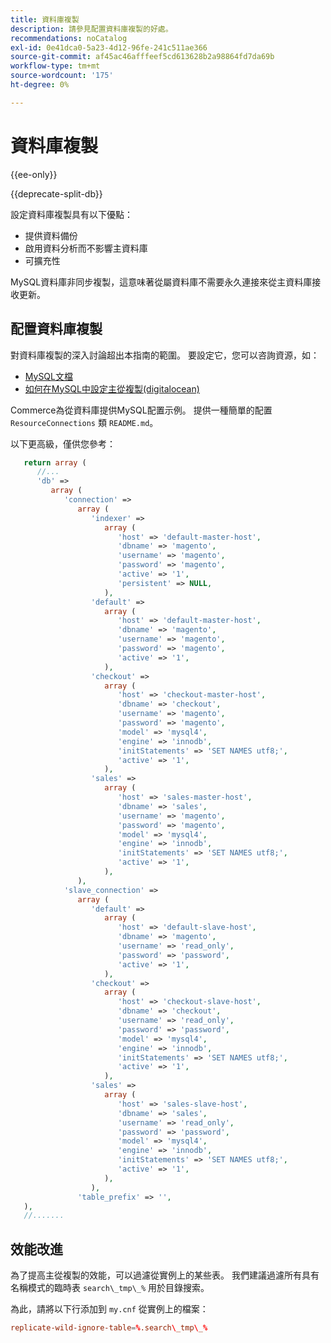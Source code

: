 ```yaml
---
title: 資料庫複製
description: 請參見配置資料庫複製的好處。
recommendations: noCatalog
exl-id: 0e41dca0-5a23-4d12-96fe-241c511ae366
source-git-commit: af45ac46afffeef5cd613628b2a98864fd7da69b
workflow-type: tm+mt
source-wordcount: '175'
ht-degree: 0%

---
```


# 資料庫複製

{{ee-only}}

{{deprecate-split-db}}

設定資料庫複製具有以下優點：

- 提供資料備份
- 啟用資料分析而不影響主資料庫
- 可擴充性

MySQL資料庫非同步複製，這意味著從屬資料庫不需要永久連接來從主資料庫接收更新。

## 配置資料庫複製

對資料庫複製的深入討論超出本指南的範圍。 要設定它，您可以咨詢資源，如：

- [MySQL文檔](https://dev.mysql.com/doc/refman/5.6/en/replication.html)
- [如何在MySQL中設定主從複製(digitalocean)](https://www.digitalocean.com/community/tutorials/how-to-set-up-replication-in-mysql)

Commerce為從資料庫提供MySQL配置示例。 提供一種簡單的配置 `ResourceConnections` 類 `README.md`。

以下更高級，僅供您參考：

```php
   return array (
      //...
      'db' =>
         array (
            'connection' =>
               array (
                  'indexer' =>
                     array (
                        'host' => 'default-master-host',
                        'dbname' => 'magento',
                        'username' => 'magento',
                        'password' => 'magento',
                        'active' => '1',
                        'persistent' => NULL,
                     ),
                  'default' =>
                     array (
                        'host' => 'default-master-host',
                        'dbname' => 'magento',
                        'username' => 'magento',
                        'password' => 'magento',
                        'active' => '1',
                     ),
                  'checkout' =>
                     array (
                        'host' => 'checkout-master-host',
                        'dbname' => 'checkout',
                        'username' => 'magento',
                        'password' => 'magento',
                        'model' => 'mysql4',
                        'engine' => 'innodb',
                        'initStatements' => 'SET NAMES utf8;',
                        'active' => '1',
                     ),
                  'sales' =>
                     array (
                        'host' => 'sales-master-host',
                        'dbname' => 'sales',
                        'username' => 'magento',
                        'password' => 'magento',
                        'model' => 'mysql4',
                        'engine' => 'innodb',
                        'initStatements' => 'SET NAMES utf8;',
                        'active' => '1',
                     ),
               ),
            'slave_connection' =>
               array (
                  'default' =>
                     array (
                        'host' => 'default-slave-host',
                        'dbname' => 'magento',
                        'username' => 'read_only',
                        'password' => 'password',
                        'active' => '1',
                     ),
                  'checkout' =>
                     array (
                        'host' => 'checkout-slave-host',
                        'dbname' => 'checkout',
                        'username' => 'read_only',
                        'password' => 'password',
                        'model' => 'mysql4',
                        'engine' => 'innodb',
                        'initStatements' => 'SET NAMES utf8;',
                        'active' => '1',
                     ),
                  'sales' =>
                     array (
                        'host' => 'sales-slave-host',
                        'dbname' => 'sales',
                        'username' => 'read_only',
                        'password' => 'password',
                        'model' => 'mysql4',
                        'engine' => 'innodb',
                        'initStatements' => 'SET NAMES utf8;',
                        'active' => '1',
                     ),
                  ),
               'table_prefix' => '',
   ),
   //.......
```

## 效能改進

為了提高主從複製的效能，可以過濾從實例上的某些表。 我們建議過濾所有具有名稱模式的臨時表 `search\_tmp\_%` 用於目錄搜索。

為此，請將以下行添加到 `my.cnf` 從實例上的檔案：

```conf
replicate-wild-ignore-table=%.search\_tmp\_%
```

